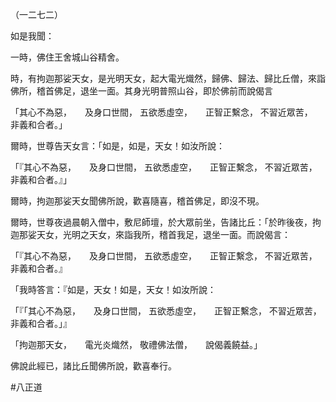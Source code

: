 （一二七二）

如是我聞：

一時，佛住王舍城山谷精舍。

時，有拘迦那娑天女，是光明天女，起大電光熾然，歸佛、歸法、歸比丘僧，來詣佛所，稽首佛足，退坐一面。其身光明普照山谷，即於佛前而說偈言

「其心不為惡，　　及身口世間，
五欲悉虛空，　　正智正繫念，
不習近眾苦，　　非義和合者。」

爾時，世尊告天女言：「如是，如是，天女！如汝所說：

「『其心不為惡，　　及身口世間，
五欲悉虛空，　　正智正繫念，
不習近眾苦，　　非義和合者。』」

爾時，拘迦那娑天女聞佛所說，歡喜隨喜，稽首佛足，即沒不現。

爾時，世尊夜過晨朝入僧中，敷尼師壇，於大眾前坐，告諸比丘：「於昨後夜，拘迦那娑天女，光明之天女，來詣我所，稽首我足，退坐一面。而說偈言：

「『其心不為惡，　　及身口世間，
五欲悉虛空，　　正智正繫念，
不習近眾苦，　　非義和合者。』

「我時答言：『如是，天女！如是，天女！如汝所說：

「『「其心不為惡，　　及身口世間，
五欲悉虛空，　　正智正繫念，
不習近眾苦，　　非義和合者。」』

「拘迦那天女，　　電光炎熾然，
敬禮佛法僧，　　說偈義饒益。」

佛說此經已，諸比丘聞佛所說，歡喜奉行。




#八正道
